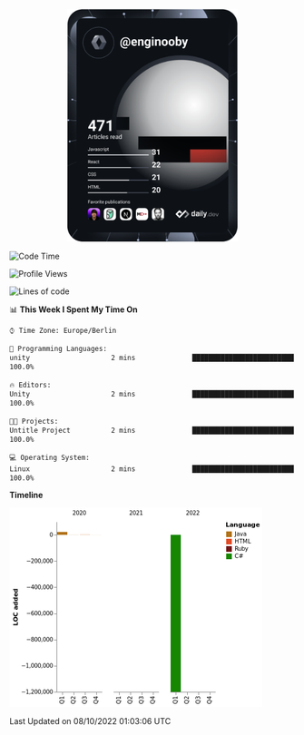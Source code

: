 <p align="center">
<a href="https://app.daily.dev/enginooby"><img src="devcard.svg" width="300" alt="enginooby's Dev Card"/></a>
</p>

<!--START_SECTION:waka-->
![Code Time](http://img.shields.io/badge/Code%20Time-105%20hrs%2016%20mins-blue)

![Profile Views](http://img.shields.io/badge/Profile%20Views-5-blue)

![Lines of code](https://img.shields.io/badge/From%20Hello%20World%20I%27ve%20Written--1%20Million%20lines%20of%20code-blue)

📊 **This Week I Spent My Time On** 

```text
⌚︎ Time Zone: Europe/Berlin

💬 Programming Languages: 
unity                    2 mins              █████████████████████████   100.0%

🔥 Editors: 
Unity                    2 mins              █████████████████████████   100.0%

🐱‍💻 Projects: 
Untitle Project          2 mins              █████████████████████████   100.0%

💻 Operating System: 
Linux                    2 mins              █████████████████████████   100.0%

```

**Timeline**

![Chart not found](https://raw.githubusercontent.com/enginooby/enginooby/main/charts/bar_graph.png) 


 Last Updated on 08/10/2022 01:03:06 UTC
<!--END_SECTION:waka-->
